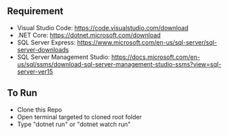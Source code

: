 ## Requirement
- Visual Studio Code: https://code.visualstudio.com/download
- .NET Core: https://dotnet.microsoft.com/download
- SQL Server Express: https://www.microsoft.com/en-us/sql-server/sql-server-downloads
- SQL Server Management Studio: https://docs.microsoft.com/en-us/sql/ssms/download-sql-server-management-studio-ssms?view=sql-server-ver15

## To Run
- Clone this Repo
- Open terminal targeted to cloned root folder
- Type "dotnet run" or "dotnet watch run"